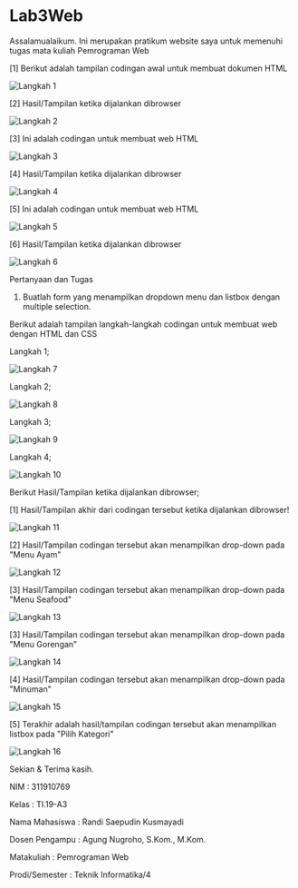 # Lab3Web
Assalamualaikum. Ini merupakan pratikum website saya untuk memenuhi tugas mata kuliah Pemrograman Web

[1] Berikut adalah tampilan codingan awal untuk membuat dokumen HTML

![Langkah 1](https://user-images.githubusercontent.com/59683573/114538177-4789f280-9c7d-11eb-937e-ff373a979f4d.png)

[2] Hasil/Tampilan ketika dijalankan dibrowser

![Langkah 2](https://user-images.githubusercontent.com/59683573/114538256-5ec8e000-9c7d-11eb-808b-b944373927f1.png)

[3] Ini adalah codingan untuk membuat web HTML

![Langkah 3](https://user-images.githubusercontent.com/59683573/114538343-7dc77200-9c7d-11eb-801f-bd66e132cba7.png)

[4] Hasil/Tampilan ketika dijalankan dibrowser

![Langkah 4](https://user-images.githubusercontent.com/59683573/114538450-9cc60400-9c7d-11eb-8495-84f82b85ad29.png)

[5] Ini adalah codingan untuk membuat web HTML

![Langkah 5](https://user-images.githubusercontent.com/59683573/114538498-a8192f80-9c7d-11eb-9963-46c28e629897.png)

[6] Hasil/Tampilan ketika dijalankan dibrowser

![Langkah 6](https://user-images.githubusercontent.com/59683573/114538545-b404f180-9c7d-11eb-9cb0-33d7aa863c78.png)


Pertanyaan dan Tugas
1. Buatlah form yang menampilkan dropdown menu dan listbox dengan multiple selection.

Berikut adalah tampilan langkah-langkah codingan untuk membuat web dengan HTML dan CSS

Langkah 1;

![Langkah 7](https://user-images.githubusercontent.com/59683573/114572155-72863d80-9ca1-11eb-9b96-c2c216530777.png)

Langkah 2;

![Langkah 8](https://user-images.githubusercontent.com/59683573/114572624-da3c8880-9ca1-11eb-8905-5a3ad59c75a8.png)

Langkah 3;

![Langkah 9](https://user-images.githubusercontent.com/59683573/114572866-14a62580-9ca2-11eb-9da4-8d882f7415f4.png)

Langkah 4;

![Langkah 10](https://user-images.githubusercontent.com/59683573/114572937-212a7e00-9ca2-11eb-9b4b-2f023be7a4e1.png)


Berikut Hasil/Tampilan ketika dijalankan dibrowser;

[1] Hasil/Tampilan akhir dari codingan tersebut ketika dijalankan dibrowser!

![Langkah 11](https://user-images.githubusercontent.com/59683573/114573298-75cdf900-9ca2-11eb-88ae-9ad042740f8c.png)

[2] Hasil/Tampilan codingan tersebut akan menampilkan drop-down pada "Menu Ayam"

![Langkah 12](https://user-images.githubusercontent.com/59683573/114573935-07d60180-9ca3-11eb-8f63-f5ef34fcf420.png)

[3] Hasil/Tampilan codingan tersebut akan menampilkan drop-down pada "Menu Seafood"

![Langkah 13](https://user-images.githubusercontent.com/59683573/114574100-26d49380-9ca3-11eb-887d-aac33f780fe3.png)

[3] Hasil/Tampilan codingan tersebut akan menampilkan drop-down pada "Menu Gorengan"

![Langkah 14](https://user-images.githubusercontent.com/59683573/114574266-4e2b6080-9ca3-11eb-9890-f60df8e8f116.png)

[4] Hasil/Tampilan codingan tersebut akan menampilkan drop-down pada "Minuman"

![Langkah 15](https://user-images.githubusercontent.com/59683573/114574534-87fc6700-9ca3-11eb-948c-cb19c702650a.png)

[5] Terakhir adalah hasil/tampilan codingan tersebut akan menampilkan listbox pada "Pilih Kategori"

![Langkah 16](https://user-images.githubusercontent.com/59683573/114574948-e9243a80-9ca3-11eb-8a5c-f9dbe192b923.png)


Sekian & Terima kasih.


NIM             : 311910769

Kelas           : TI.19-A3

Nama Mahasiswa  : Randi Saepudin Kusmayadi

Dosen Pengampu  : Agung Nugroho, S.Kom., M.Kom.

Matakuliah      : Pemrograman Web

Prodi/Semester  : Teknik Informatika/4
